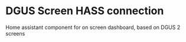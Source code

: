 # DGUS Screen HASS connection 
Home assistant component for on screen dashboard, based on DGUS 2 screens
